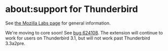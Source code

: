 about:support for Thunderbird
=============================

See [the Mozilla Labs page](http://mozillalabs.com/messaging/aboutsupport/) for
general information.

We're moving to core soon! See [bug
624108](https://bugzilla.mozilla.org/show_bug.cgi?id=624108). The extension will
continue to work for users on Thunderbird 3.1, but will not work past
Thunderbird 3.3a2pre.
